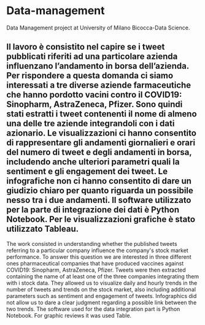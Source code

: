 # Data-management
Data Management project at University of Milano Bicocca-Data Science.

Il lavoro è consistito nel capire se i tweet pubblicati riferiti ad
una particolare azienda influenzano l’andamento in borsa dell’azienda.
Per rispondere a questa domanda ci siamo interessati a tre diverse
aziende farmaceutiche che hanno pordotto vacini contro il COVID19:
Sinopharm, AstraZeneca, Pfizer. Sono quindi stati estratti i tweet
contenenti il nome di almeno una delle tre aziende integrandoli con i
dati azionario. Le visualizzazioni ci hanno consentito di rappresentare
gli andamenti giornalieri e orari del numero di tweet e degli andamenti
in borsa, includendo anche ulteriori parametri quali la sentiment e gli
engagement dei tweet. Le infografiche non ci hanno consentito di dare
un giudizio chiaro per quanto riguarda un possibile nesso tra i due
andamenti. Il software utilizzato per la parte di integrazione dei dati
è Python Notebook. Per le visualizzazioni grafiche è stato utilizzato
Tableau.
------------------------------------------------------------------------
The work consisted in understanding whether the published tweets referring to
a particular company influence the company's stock market performance.
To answer this question we are interested in three different ones
pharmaceutical companies that have produced vaccines against COVID19:
Sinopharm, AstraZeneca, Pfizer. Tweets were then extracted
containing the name of at least one of the three companies integrating them with i
stock data. They allowed us to visualize
daily and hourly trends in the number of tweets and trends
on the stock market, also including additional parameters such as sentiment and
engagement of tweets. Infographics did not allow us to dare
a clear judgment regarding a possible link between the two
trends. The software used for the data integration part
is Python Notebook. For graphic reviews it was used
Table.
